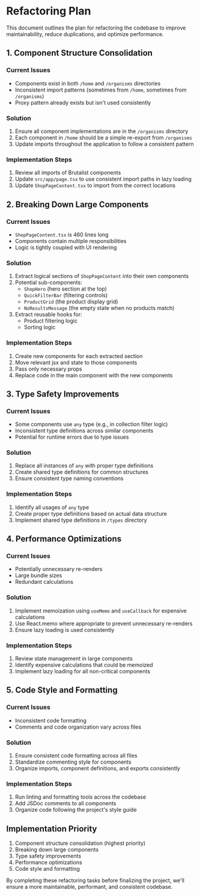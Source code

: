 # Refactoring Plan

This document outlines the plan for refactoring the codebase to improve maintainability, reduce duplications, and optimize performance.

## 1. Component Structure Consolidation

### Current Issues
- Components exist in both `/home` and `/organisms` directories
- Inconsistent import patterns (sometimes from `/home`, sometimes from `/organisms`)
- Proxy pattern already exists but isn't used consistently

### Solution
1. Ensure all component implementations are in the `/organisms` directory
2. Each component in `/home` should be a simple re-export from `/organisms`
3. Update imports throughout the application to follow a consistent pattern

### Implementation Steps
1. Review all imports of Brutalist components
2. Update `src/app/page.tsx` to use consistent import paths in lazy loading
3. Update `ShopPageContent.tsx` to import from the correct locations

## 2. Breaking Down Large Components

### Current Issues
- `ShopPageContent.tsx` is 460 lines long
- Components contain multiple responsibilities
- Logic is tightly coupled with UI rendering

### Solution
1. Extract logical sections of `ShopPageContent` into their own components
2. Potential sub-components:
   - `ShopHero` (hero section at the top)
   - `QuickFilterBar` (filtering controls)
   - `ProductGrid` (the product display grid)
   - `NoResultsMessage` (the empty state when no products match)
3. Extract reusable hooks for:
   - Product filtering logic
   - Sorting logic

### Implementation Steps
1. Create new components for each extracted section
2. Move relevant jsx and state to those components
3. Pass only necessary props
4. Replace code in the main component with the new components

## 3. Type Safety Improvements

### Current Issues
- Some components use `any` type (e.g., in collection filter logic)
- Inconsistent type definitions across similar components
- Potential for runtime errors due to type issues

### Solution
1. Replace all instances of `any` with proper type definitions
2. Create shared type definitions for common structures
3. Ensure consistent type naming conventions

### Implementation Steps
1. Identify all usages of `any` type
2. Create proper type definitions based on actual data structure
3. Implement shared type definitions in `/types` directory

## 4. Performance Optimizations

### Current Issues
- Potentially unnecessary re-renders
- Large bundle sizes
- Redundant calculations

### Solution
1. Implement memoization using `useMemo` and `useCallback` for expensive calculations
2. Use React.memo where appropriate to prevent unnecessary re-renders
3. Ensure lazy loading is used consistently

### Implementation Steps
1. Review state management in large components
2. Identify expensive calculations that could be memoized
3. Implement lazy loading for all non-critical components

## 5. Code Style and Formatting

### Current Issues
- Inconsistent code formatting
- Comments and code organization vary across files

### Solution
1. Ensure consistent code formatting across all files
2. Standardize commenting style for components
3. Organize imports, component definitions, and exports consistently

### Implementation Steps
1. Run linting and formatting tools across the codebase
2. Add JSDoc comments to all components
3. Organize code following the project's style guide

## Implementation Priority

1. Component structure consolidation (highest priority)
2. Breaking down large components
3. Type safety improvements
4. Performance optimizations
5. Code style and formatting

By completing these refactoring tasks before finalizing the project, we'll ensure a more maintainable, performant, and consistent codebase. 